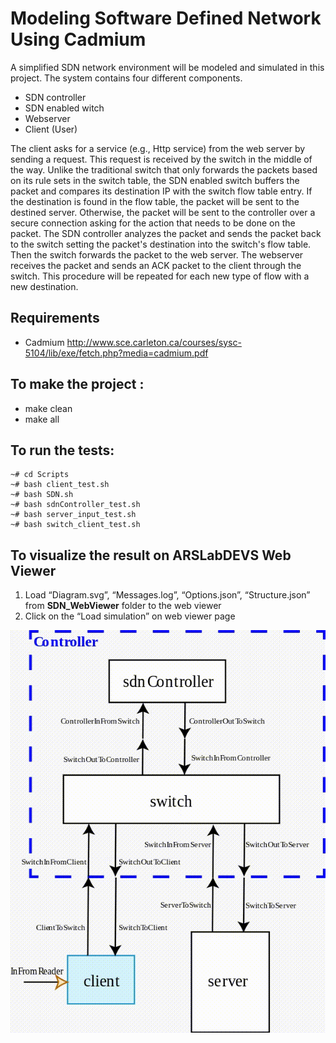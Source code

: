# Modeling Software Defined Network Using Cadmium
A simplified SDN network environment will be modeled and simulated in this project. The system
contains four different components.
- SDN controller
- SDN enabled witch
- Webserver
- Client (User)

The client asks for a service (e.g., Http service) from the web server by sending a request. This request
is received by the switch in the middle of the way. Unlike the traditional switch that only forwards the
packets based on its rule sets in the switch table, the SDN enabled switch buffers the packet and
compares its destination IP with the switch flow table entry. If the destination is found in the flow table,
the packet will be sent to the destined server. Otherwise, the packet will be sent to the controller over a
secure connection asking for the action that needs to be done on the packet. The SDN controller analyzes
the packet and sends the packet back to the switch setting the packet's destination into the switch's flow
table. Then the switch forwards the packet to the web server. The webserver receives the packet and
sends an ACK packet to the client through the switch. This procedure will be repeated for each new
type of flow with a new destination.

## Requirements
- Cadmium 
http://www.sce.carleton.ca/courses/sysc-5104/lib/exe/fetch.php?media=cadmium.pdf

## To make the project : 
- make clean
- make all

## To run the tests:
```
~# cd Scripts
~# bash client_test.sh
~# bash SDN.sh
~# bash sdnController_test.sh
~# bash server_input_test.sh
~# bash switch_client_test.sh
```


## To visualize the result on ARSLabDEVS Web Viewer
1. Load “Diagram.svg”, “Messages.log”, “Options.json”, “Structure.json” from **SDN_WebViewer** folder to the web
viewer
2. Click on the “Load simulation” on web viewer page

![Web Viewer](SDN_WebViewer/SDN_output_messages.gif)

